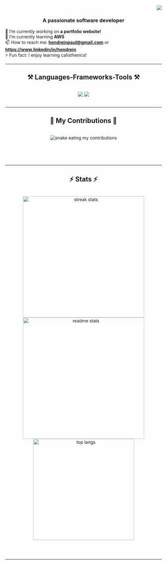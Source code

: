 <!-- visitor badge -->
<img align="right" src="https://visitor-badge.laobi.icu/badge?page_id=henpaul.henpaul" />

<!-- hello animation -->
<h1 align="center">
  <a href='https://git.io/typing-svg">
    <img src="https://readme-typing-svg.herokuapp.com/?font=Righteous&size=35&center=true&vCenter=true&width=500&height=70&duration=4000&lines=Hi+There!+👋;+I'm+Hendrein+Paul!;" />
  </a>
</h1>

<h3 align="center">A passionate software developer</h3>

🔭 I’m currently working on **a portfolio website!** <br/>
🌱 I’m currently learning **AWS** <br/>
📫 How to reach me: **hendreinpaul@gmail.com** or **https://www.linkedin/in/hendrein** <br/>
⚡ Fun fact: I enjoy learning calisthenics!

 <hr/>
 
<h2 align="center">⚒️ Languages-Frameworks-Tools ⚒️</h2>
<br/>
<div align="center">
    <img src="https://skillicons.dev/icons?i=react,bootstrap,html,css,vscode,github,git" />
    <img src="https://skillicons.dev/icons?i=nodejs,python,javascript,typescript,mongodb,java,mysql" /><br>
</div>

<br/>
<hr/>

<div align="center">
  <h2>🐍 My Contributions 🐍</h2>
  <br>
  <img alt="snake eating my contributions" src="https://raw.githubusercontent.com/henpaul/henpaul/output/github-contribution-grid-snake.svg" />
 
  <br/><br/><br/>
</div>


<hr/>

<h2 align="center">⚡ Stats ⚡</h2>
<br>
<div align=center>
  <img width=390 src="https://github-readme-streak-stats-henpaul.vercel.app/?user=henpaul&count_private=true&theme=react&border_radius=10" alt="streak stats"/>
  <img width=390 src="https://github-readme-stats-henpaul.vercel.app/api?username=henpaul&count_private=true&show_icons=true&theme=react&rank_icon=github&border_radius=10" alt="readme stats" />
  <br/>
  <img width=325 align="center" src="https://github-readme-stats-henpaul.vercel.app/api/top-langs/?username=henpaul&hide=HTML&langs_count=8&layout=compact&theme=react&border_radius=10&size_weight=0.5&count_weight=0.5&exclude_repo=github-readme-stats" alt="top langs" />
</div>

<br/><br/>

<hr/>


<!--
Here are some ideas to get you started:
- 👯 I’m looking to collaborate on ...
- 🤔 I’m looking for help with ...
- 💬 Ask me about ...
-->
